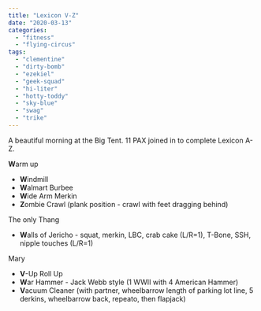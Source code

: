 ```yaml
---
title: "Lexicon V-Z"
date: "2020-03-13"
categories: 
  - "fitness"
  - "flying-circus"
tags: 
  - "clementine"
  - "dirty-bomb"
  - "ezekiel"
  - "geek-squad"
  - "hi-liter"
  - "hotty-toddy"
  - "sky-blue"
  - "swag"
  - "trike"
---
```


A beautiful morning at the Big Tent. 11 PAX joined in to complete Lexicon A-Z.

**W**arm up

- **W**indmill
- **W**almart Burbee
- **W**ide Arm Merkin
- **Z**ombie Crawl (plank position - crawl with feet dragging behind)

The only Thang

- **W**alls of Jericho - squat, merkin, LBC, crab cake (L/R=1), T-Bone, SSH, nipple touches (L/R=1)

Mary

- **V**\-Up Roll Up
- **W**ar Hammer - Jack Webb style (1 WWII with 4 American Hammer)
- **V**acuum Cleaner (with partner, wheelbarrow length of parking lot line, 5 derkins, wheelbarrow back, repeato, then flapjack)
